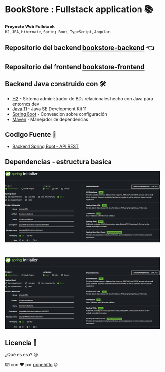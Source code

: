 #  BookStore : Fullstack application 📚
**Proyecto Web Fullstack**   
`H2`, `JPA`, `Hibernate`, `Spring Boot`, `TypeScript`, `Angular`.  
## Repositorio del backend [bookstore-backend](https://github.com/popehiflo/bookstore-backend) 👈
## Repositorio del frontend [bookstore-frontend](https://github.com/popehiflo/bookstore-frontend)

## Backend Java construido con 🛠️
* [H2]() - Sistema administrador de BDs relacionales hecho con Java para entornos dev
* [Java 11](https://www.oracle.com/java/technologies/downloads/#java11) - Java SE Development Kit 11
* [Spring Boot](https://spring.io/) - Convencion sobre configuración
* [Maven](https://maven.apache.org/) - Manejador de dependencias   

## Codigo Fuente 📁
* [Backend Spring Boot - API REST](bookstore-backend)  
## Dependencias - estructura basica
<p align="center"> <img src="imgs/popehiflo-bookstore-springInitializr.png" width="750"/></p>
<br>  

![crud-basico](imgs/popehiflo-bookstore-springInitializr.png?raw=true "crud-basico Listar Productos")

## Licencia 📄
¿Qué es eso? 😆     

         
⌨️ con ❤️ por [popehiflo](https://github.com/popehiflo) 😊